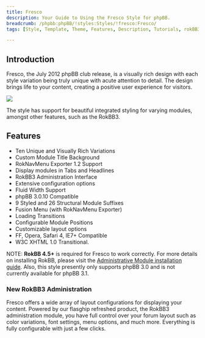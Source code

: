 ```yaml
---
title: Fresco
description: Your Guide to Using the Fresco Style for phpBB.
breadcrumb: /phpbb:phpBB/!styles:Styles/!fresco:Fresco/
tags: [Style, Template, Theme, Features, Description, Tutorials, rokBB3]

---
```


Introduction
-----

Fresco, the July 2012 phpBB club release, is a visually rich design with each style variation being truly unique with acute attention to detail. The design brings life to your content, creating a positive user experience for visitors. 

![][style]

The style has support for beautiful integrated styling for varying modules, amongst other features, such as the RokBB3.

Features
-----

* Ten Unique and Visually Rich Variations
* Custom Module Title Background
* RokNavMenu Exporter 1.2 Support
* Display modules in Tabs and Headlines
* RokBB3 Administration Interface
* Extensive configuration options
* Fluid Width Support
* phpBB 3.0.10 Compatible
* 9 Styled and 26 Structural Module Suffixes
* Fusion Menu (with RokNavMenu Exporter)
* Loading Transitions
* Configurable Module Positions
* Customizable layout options
* FF, Opera, Safari 4, IE7+ Compatible
* W3C XHTML 1.0 Transitional.

NOTE: **RokBB 4.5+** is required for Fresco to work correctly. For more details on installing RokBB, please visit the [Administrative Module installation guide](../../start/styles.md#installing-administrative-modules). Also, this style presently only supports phpBB 3.0 and is not currently available for phpBB 3.1.


### New RokBB3 Administration

Fresco offers a wide array of layout configurations for displaying your content. Powered by our flasghip refreshed product, the RokBB3 administration module, you have full control over your forum layout such as color variations, font settings, menu options, and much more. Everything is fully configurable with just a few clicks.

[adminguide]: ../../start/styles.md#installing-administrative-modules
[style]: assets/fresco.jpeg
[rokbridge]: http://www.rockettheme.com/extensions-joomla/roklegacy

